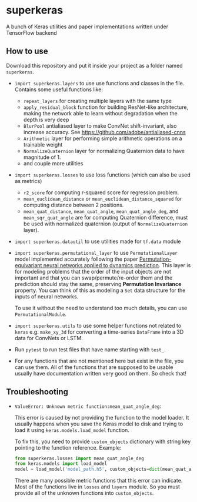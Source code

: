 # superkeras

A bunch of Keras utilities and paper implementations written under TensorFlow backend

## How to use

Download this repository and put it inside your project as a folder named `superkeras`.

- `import superkeras.layers` to use use functions and classes in the file. Contains some useful functions like:
  - `repeat_layers` for creating multiple layers with the same type
  - `apply_residual_block` function for building ResNet-like architecture, making the network able to learn without
    degradation when the depth is very deep
  - `BlurPool` antialiased layer to make ConvNet shift-invariant, also increase accuracy.
  See https://github.com/adobe/antialiased-cnns
  - `Arithmetic` layer for performing simple arithmetic operations on a trainable weight
  - `NormalizeQuaternion` layer for normalizing Quaternion data to have magnitude of 1.
  - and couple more utilities
- `import superkeras.losses` to use loss functions (which can also be used as metrics)
  - `r2_score` for computing r-squared score for regression problem.
  - `mean_euclidean_distance` or `mean_euclidean_distance_squared` for computing
    distance between 2 positions.
  - `mean_quat_distance`, `mean_quat_angle`, `mean_quat_angle_deg`, and
    `mean_sqr_quat_angle` are for computing Quaternion difference, must be used
    with normalized quaternion (output of `NormalizeQuaternion` layer).
- `import superkeras.datautil` to use utilities made for `tf.data` module
- `import superkeras.permutational_layer` to use `PermutationalLayer`
  model implemented accurately following the paper [Permutation-equivariant
  neural networks applied to dynamics
  prediction](https://arxiv.org/pdf/1612.04530.pdf). This layer is for modeling
  problems that the order of the input objects are not important and that you
  can swap/permute/re-order them and the prediction should stay the same,
  preserving **Permutation Invariance** property. You can think of this as
  modeling a `Set` data structure for the inputs of neural networks.

  To use it without the need to understand too much details,
  you can use `PermutationalModule`.
- `import superkeras.utils` to use some helper functions not related to `keras` e.g. `make_xy_3d` for converting
  a time-series `DataFrame` into a 3D data for ConvNets or LSTM.
  
- Run `pytest` to run test files that have name starting with `test_`.
- For any functions that are not mentioned here but exist in the file, you can use them.
  All of the functions that are supposed to be usable usually have documentation written very good on them. So check that!

## Troubleshooting

- `ValueError: Unknown metric function:mean_quat_angle_deg`:

  This error is caused by not providing the function to the model loader.
  It usually happens when you save the Keras model to disk and trying to load it
  using `keras.models.load_model` function.

  To fix this, you need to provide `custom_objects` dictionary with string key
  pointing to the function reference.
  Example:

  ```python
  from superkeras.losses import mean_quat_angle_deg
  from keras.models import load_model
  model = load_model('model_path.h5', custom_objects=dict(mean_quat_angle_deg=mean_quat_angle_deg))
  ```
  
  There are many possible metric functions that this error can indicate.
  Most of the functions live in `losses` and `layers` module.
  So you must provide all of the unknown functions into `custom_objects`.
